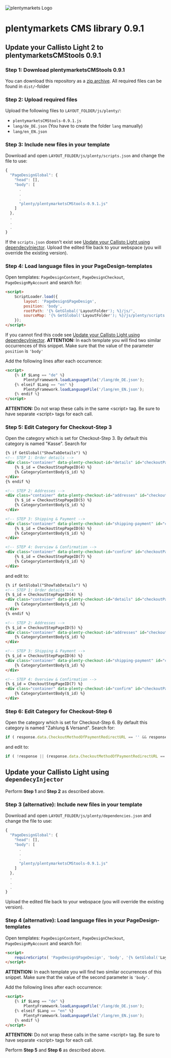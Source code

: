 ![plentymarkets Logo](http://www.plentymarkets.eu/layout/pm/images/logo/plentymarkets-logo.jpg)

# plentymarkets CMS library 0.9.1

## Update your **Callisto Light 2** to plentymarketsCMStools 0.9.1

### Step 1: Download plentymarketsCMStools 0.9.1

You can download this repository as a [zip archive](https://github.com/plentymarkets/plenty-cms-library/archive/master.zip).
All required files can be found in `dist/`-folder

### Step 2: Upload required files

Upload the following files to `LAYOUT_FOLDER/js/plenty/`:
- `plentymarketsCMStools-0.9.1.js`
- `lang/de_DE.json` (You have to create the folder `lang` manually)
- `lang/en_EN.json`

### Step 3: Include new files in your template

Download and open `LAYOUT_FOLDER/js/plenty/scripts.json` and change the file to use:
```js
{
  "PageDesignGlobal": {
    "head": [],
    "body": [
      .
      .
      .
      "plenty/plentymarketsCMStools-0.9.1.js"
    ]
  },
  .
  .
  .
}
```
If the `scripts.json` doesn't exist see [Update your Callisto Light using dependecyInjector](#update-your-callisto-light-using-dependecyinjector).
Upload the edited file back to your webspace (you will override the existing version).

### Step 4: Load language files in your PageDesign-templates

Open templates: `PageDesignContent`, `PageDesignCheckout`, `PageDesignMyAccount` and search for:

```html
<script>
    ScriptLoader.load({
        layout: 'PageDesign$PageDesign',
        position: 'body',
        rootPath: '{% GetGlobal('LayoutFolder'); %}/js/',
        sourceMap: '{% GetGlobal('LayoutFolder'); %}/js/plenty/scripts.json'
    });
</script>
```
If you cannot find this code see [Update your Callisto Light using dependecyInjector](#update-your-callisto-light-using-dependecyinjector).
**ATTENTION:** In each template you will find two similar occurrences of this snippet. Make sure that the value of the parameter `position` is `'body'`

Add the following lines after each occurrence:

```html
<script>
    {% if $Lang == "de" %}
        PlentyFramework.loadLanguageFile('/lang/de_DE.json');
    {% elseif $Lang == "en" %}
        PlentyFramework.loadLanguageFile('/lang/en_EN.json');
    {% endif %}
</script>
```
**ATTENTION:** Do not wrap these calls in the same &lt;script&gt; tag. Be sure to have separate &lt;script&gt; tags for each call.

### Step 5: Edit Category for Checkout-Step 3

Open the category which is set for Checkout-Step 3. By default this category is named "Kasse".
Search for
```html
{% if GetGlobal("ShowTabDetails") %}
<!-- STEP 1: Order details -->
<div class="container" data-plenty-checkout-id="details" id="checkoutPanelOrderDetails" aria-labelledby="checkoutTabOrderDetails" role="tabpanel">
    {% $_id = CheckoutStepPageID(4) %}
    {% CategoryContentBody($_id) %}
</div>
{% endif %}

<!-- STEP 2: Addresses -->
<div class="container" data-plenty-checkout-id="addresses" id="checkoutPanelAddresses" aria-labelledby="checkoutTabAddresses" role="tabpanel">
    {% $_id = CheckoutStepPageID(5) %}
    {% CategoryContentBody($_id) %}
</div>

<!-- STEP 3: Shipping & Payment -->
<div class="container" data-plenty-checkout-id="shipping-payment" id="checkoutPanelShippingPayment" aria-labelledby="checkoutTabShippingPayment" role="tabpanel">
    {% $_id = CheckoutStepPageID(6) %}
    {% CategoryContentBody($_id) %}
</div>

<!-- STEP 4: Overview & Confirmation -->
<div class="container" data-plenty-checkout-id="confirm" id="checkoutPanelConfirm" aria-labelledby="checkoutTabConfirm" role="tabpanel" data-plenty-checkout-catcontent="{% CheckoutStepPageID(7) %}">
    {% $_id = CheckoutStepPageID(7) %}
    {% CategoryContentBody($_id) %}
</div>
```
and edit to:

```html
{% if GetGlobal("ShowTabDetails") %}
<!-- STEP 1: Order details -->
{% $_id = CheckoutStepPageID(4) %}
<div class="container" data-plenty-checkout-id="details" id="checkoutPanelOrderDetails" aria-labelledby="checkoutTabOrderDetails" role="tabpanel" data-plenty-checkout-content="$_id">
    {% CategoryContentBody($_id) %}
</div>
{% endif %}

<!-- STEP 2: Addresses -->
{% $_id = CheckoutStepPageID(5) %}
<div class="container" data-plenty-checkout-id="addresses" id="checkoutPanelAddresses" aria-labelledby="checkoutTabAddresses" role="tabpanel" data-plenty-checkout-content="$_id">
    {% CategoryContentBody($_id) %}
</div>

<!-- STEP 3: Shipping & Payment -->
{% $_id = CheckoutStepPageID(6) %}
<div class="container" data-plenty-checkout-id="shipping-payment" id="checkoutPanelShippingPayment" aria-labelledby="checkoutTabShippingPayment" role="tabpanel" data-plenty-checkout-content="$_id">
    {% CategoryContentBody($_id) %}
</div>

<!-- STEP 4: Overview & Confirmation -->
{% $_id = CheckoutStepPageID(7) %}
<div class="container" data-plenty-checkout-id="confirm" id="checkoutPanelConfirm" aria-labelledby="checkoutTabConfirm" role="tabpanel" data-plenty-checkout-content="$_id">
    {% CategoryContentBody($_id) %}
</div>
```

### Step 6: Edit Category for Checkout-Step 6

Open the category which is set for Checkout-Step 6. By default this category is named "Zahlung &amp; Versand".
Search for:

```js
if ( response.data.CheckoutMethodOfPaymentRedirectURL == '' && response.data.CheckoutMethodOfPaymentAdditionalContent == '' )
```
and edit to:

```js
if ( !response || (response.data.CheckoutMethodOfPaymentRedirectURL == '' && response.data.CheckoutMethodOfPaymentAdditionalContent == '' ) )
```




## Update your **Callisto Light** using `dependecyInjector`

Perform **Step 1** and **Step 2** as described above.

### Step 3 (alternative): Include new files in your template

Download and open `LAYOUT_FOLDER/js/plenty/dependencies.json` and change the file to use:
```js
{
  "PageDesignGlobal": {
    "head": [],
    "body": [
      .
      .
      .
      "plenty/plentymarketsCMStools-0.9.1.js"
    ]
  },
  .
  .
  .
}
```
Upload the edited file back to your webspace (you will override the existing version).

### Step 4 (alternative): Load language files in your PageDesign-templates

Open templates: `PageDesignContent`, `PageDesignCheckout`, `PageDesignMyAccount` and search for:

```html
<script>
    requireScripts( 'PageDesign$PageDesign', 'body', '{% GetGlobal('LayoutFolder'); %}/js/' );
</script>
```
**ATTENTION:** In each template you will find two similar occurrences of this snippet. Make sure that the value of the second parameter is `'body'`.

Add the following lines after each occurrence:

```html
<script>
    {% if $Lang == "de" %}
        PlentyFramework.loadLanguageFile('/lang/de_DE.json');
    {% elseif $Lang == "en" %}
        PlentyFramework.loadLanguageFile('/lang/en_EN.json');
    {% endif %}
</script>
```
**ATTENTION:** Do not wrap these calls in the same &lt;script&gt; tag. Be sure to have separate &lt;script&gt; tags for each call.


Perform **Step 5** and **Step 6** as described above.